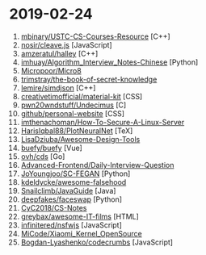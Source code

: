 # 2019-02-24

1. [mbinary/USTC-CS-Courses-Resource](https://github.com/mbinary/USTC-CS-Courses-Resource "❤️中国科学技术大学计算机学院课程资源(https://mbinary.xyz/ustc-cs/)") [C++]
2. [nosir/cleave.js](https://github.com/nosir/cleave.js "Format input text content when you are typing...") [JavaScript]
3. [amzeratul/halley](https://github.com/amzeratul/halley "A lightweight game engine written in modern C++") [C++]
4. [imhuay/Algorithm_Interview_Notes-Chinese](https://github.com/imhuay/Algorithm_Interview_Notes-Chinese "2018/2019/校招/春招/秋招/算法/机器学习(Machine Learning)/深度学习(Deep Learning)/自然语言处理(NLP)/C/C++/Python/面试笔记") [Python]
5. [Micropoor/Micro8](https://github.com/Micropoor/Micro8 "Gitbook") 
6. [trimstray/the-book-of-secret-knowledge](https://github.com/trimstray/the-book-of-secret-knowledge "⭐️ A collection of awesome lists, manuals, blogs, hacks, one-liners, cli/web tools and more.") 
7. [lemire/simdjson](https://github.com/lemire/simdjson "Parsing gigabytes of JSON per second") [C++]
8. [creativetimofficial/material-kit](https://github.com/creativetimofficial/material-kit "Free and Open Source UI Kit for Bootstrap 4, React, Vue.js, React Native and Sketch based on Google's Material Design") [CSS]
9. [pwn20wndstuff/Undecimus](https://github.com/pwn20wndstuff/Undecimus "unc0ver jailbreak for iOS 11.0 - 12.1.2") [C]
10. [github/personal-website](https://github.com/github/personal-website "Code that'll help you kickstart a personal website that showcases your work as a software developer.") [CSS]
11. [imthenachoman/How-To-Secure-A-Linux-Server](https://github.com/imthenachoman/How-To-Secure-A-Linux-Server "An evolving how-to guide for securing a Linux server.") 
12. [HarisIqbal88/PlotNeuralNet](https://github.com/HarisIqbal88/PlotNeuralNet "Latex code for making neural networks diagrams") [TeX]
13. [LisaDziuba/Awesome-Design-Tools](https://github.com/LisaDziuba/Awesome-Design-Tools "The best design tools for everything.") 
14. [buefy/buefy](https://github.com/buefy/buefy "Lightweight UI components for Vue.js based on Bulma") [Vue]
15. [ovh/cds](https://github.com/ovh/cds "Enterprise-Grade Continuous Delivery & DevOps Automation Open Source Platform") [Go]
16. [Advanced-Frontend/Daily-Interview-Question](https://github.com/Advanced-Frontend/Daily-Interview-Question "工作日每天一道前端大厂面试题，祝大家天天进步，一年后会看到不一样的自己。") 
17. [JoYoungjoo/SC-FEGAN](https://github.com/JoYoungjoo/SC-FEGAN "SC-FEGAN : Face Editing Generative Adversarial Network with User's Sketch and Color") [Python]
18. [kdeldycke/awesome-falsehood](https://github.com/kdeldycke/awesome-falsehood "💊 Curated list of falsehoods programmers believe in.") 
19. [Snailclimb/JavaGuide](https://github.com/Snailclimb/JavaGuide "【Java学习+面试指南】 一份涵盖大部分Java程序员所需要掌握的核心知识。") [Java]
20. [deepfakes/faceswap](https://github.com/deepfakes/faceswap "Non official project based on original /r/Deepfakes thread. Many thanks to him!") [Python]
21. [CyC2018/CS-Notes](https://github.com/CyC2018/CS-Notes "😋 技术面试必备基础知识") 
22. [greybax/awesome-IT-films](https://github.com/greybax/awesome-IT-films "📺 A curated list of awesome films about IT & geek people.") [HTML]
23. [infinitered/nsfwjs](https://github.com/infinitered/nsfwjs "NSFW detection on the client-side via Tensorflow JS") [JavaScript]
24. [MiCode/Xiaomi_Kernel_OpenSource](https://github.com/MiCode/Xiaomi_Kernel_OpenSource "Xiaomi Mobile Phone Kernel OpenSource") 
25. [Bogdan-Lyashenko/codecrumbs](https://github.com/Bogdan-Lyashenko/codecrumbs "Learn, design or document codebase by putting breadcrumbs in source code. Live updates, multi-language support, and easy sharing.") [JavaScript]
